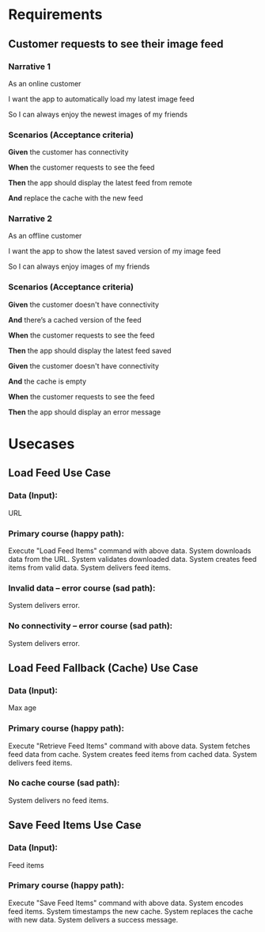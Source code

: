 # Requirements

## Customer requests to see their image feed

### Narrative 1
As an online customer 

I want the app to automatically load my latest image feed 

So I can always enjoy the newest images of my friends

### Scenarios (Acceptance criteria)
**Given** the customer has connectivity 

**When** the customer requests to see the feed

**Then** the app should display the latest feed from remote

**And** replace the cache with the new feed

### Narrative 2
As an offline customer

I want the app to show the latest saved version of my image feed

So I can always enjoy images of my friends

### Scenarios (Acceptance criteria)

**Given** the customer doesn't have connectivity

**And** there’s a cached version of the feed

**When** the customer requests to see the feed

**Then** the app should display the latest feed saved


**Given** the customer doesn't have connectivity

**And** the cache is empty

**When** the customer requests to see the feed

**Then** the app should display an error message

# Usecases

## Load Feed Use Case
### Data (Input):
URL

### Primary course (happy path):
Execute "Load Feed Items" command with above data.
System downloads data from the URL.
System validates downloaded data.
System creates feed items from valid data.
System delivers feed items.

### Invalid data – error course (sad path):
System delivers error.

### No connectivity – error course (sad path):
System delivers error.

## Load Feed Fallback (Cache) Use Case
### Data (Input):
Max age

### Primary course (happy path):
Execute "Retrieve Feed Items" command with above data.
System fetches feed data from cache.
System creates feed items from cached data.
System delivers feed items.

### No cache course (sad path):
System delivers no feed items.


## Save Feed Items Use Case
### Data (Input):
Feed items

### Primary course (happy path):
Execute "Save Feed Items" command with above data.
System encodes feed items.
System timestamps the new cache.
System replaces the cache with new data.
System delivers a success message.

